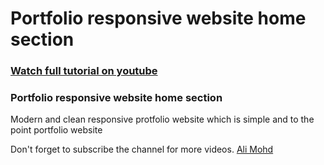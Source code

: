 # Portfolio responsive website home section

### [Watch full tutorial on youtube](https://youtu.be/N4mTua2dILQ)

### Portfolio responsive website home section

Modern and clean responsive protfolio website which is simple and to the point portfolio website

Don't forget to subscribe the channel for more videos.
[Ali Mohd](https://www.youtube.com/channel/UCD82KIkpQ5dtQYFzxLejzGg)
